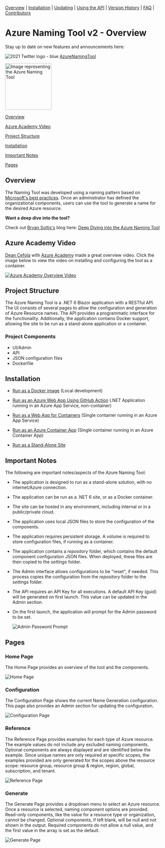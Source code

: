 [Overview](./) | [Installation](INSTALLATION.md) | [Updating](UPDATING.md) | [Using the API](USINGTHEAPI.md) | [Version History](VERSIONHISTORY.md) | [FAQ](FAQ.md) | [Contributors](CONTRIBUTORS.md)

# Azure Naming Tool v2 - Overview

Stay up to date on new features and announcements here:

![2021 Twitter logo - blue](https://user-images.githubusercontent.com/13591910/199250655-6f60c584-3a47-46af-a161-64908b7894fc.png) [AzureNamingTool](https://twitter.com/azurenamingtool)

<img src="./wwwroot/images/AzureNamingToolLogo.png?raw=true" alt="Image representing the Azure Naming Tool" title="Azure Naming Tool" height="150"/>

[Overview](#overview)

[Azure Academy Video](#azure-academy-video)

[Project Structure](#project-structure)

[Installation](#installation)

[Important Notes](#important-notes)

[Pages](#pages)

## Overview

The Naming Tool was developed using a naming pattern based on [Microsoft's best practices](https://github.com/MicrosoftDocs/cloud-adoption-framework/blob/main/docs/ready/azure-best-practices/naming-and-tagging.md). Once an administrator has defined the organizational components, users can use the tool to generate a name for the desired Azure resource.

**Want a deep dive into the tool?**

Check out [Bryan Soltis's](https://github.com/BryanSoltis) blog here: [Deep Diving into the Azure Naming Tool](https://soltisweb.com/blog/detail/2022-12-02-deep-diving-into-the-azure-naming-tool)

## Azure Academy Video
[Dean Cefola](https://github.com/DeanCefola) with [Azure Academy](https://www.youtube.com/c/AzureAcademy) made a great overview video. Click the image below to view the video on installing and configuring the tool as a container.

[![Azure Academy Overview Video](./wwwroot/Screenshots/AzureAcademyVideo.png)](https://youtu.be/Ztmxx_KhZdE)


## Project Structure

The Azure Naming Tool is a .NET 6 Blazor application with a RESTful API. The UI consists of several pages to allow the configuration and generation of Azure Resource names. The API provides a programmatic interface for the functionality. Additionally, the application contains Docker support, allowing the site to be run as a stand-alone application or a container.

### Project Components

* UI/Admin
* API
* JSON configuration files
* Dockerfile

## Installation

* [Run as a Docker image](INSTALLATION.md#run-as-a-docker-image) (Local development)

* [Run as an Azure Web App Using GitHub Action](INSTALLATION.md#run-as-an-azure-web-app-using-github-action) (.NET Application running in an Azure App Service, non-container)

* [Run as a Web App for Containers](INSTALLATION.md#run-as-a-web-app-for-containers) (Single container running in an Azure App Service)

* [Run as an Azure Container App](INSTALLATION.md#run-as-an-azure-container-app) (Single container running in an Azure Container App)

* [Run as a Stand-Alone Site](INSTALLATION.md#run-as-a-stand-alone-site) 

## Important Notes

The following are important notes/aspects of the Azure Naming Tool:

* The application is designed to run as a stand-alone solution, with no internet/Azure connection.
* The application can be run as a .NET 6 site, or as a Docker container.
* The site can be hosted in any environment, including internal or in a public/private cloud.
* The application uses local JSON files to store the configuration of the components.
* The application requires persistent storage. A volume is required to store configuration files, if running as a container.
* The application contains a *repository* folder, which contains the default component configuration JSON files. When deployed, these files are then copied to the *settings* folder.
* The Admin interface allows configurations to be "reset", if needed. This process copies the configuration from the *repository* folder to the *settings* folder.
* The API requires an API Key for all executions. A default API Key (guid) will be generated on first launch. This value can be updated in the Admin section.
* On the first launch, the application will prompt for the Admin password to be set.

  ![Admin Password Prompt](./wwwroot/Screenshots/AdminPasswordPrompt.png)

## Pages

### Home Page

The Home Page provides an overview of the tool and the components.

![Home Page](./wwwroot/Screenshots/HomePage.png)

### Configuration

The Configuration Page shows the current Name Generation configuration. This page also provides an Admin section for updating the configuration.

![Configuration Page](./wwwroot/Screenshots/ConfigurationPage.png)

### Reference

The Reference Page provides examples for each type of Azure resource. The example values do not include any excluded naming components. Optional components are always displayed and are identified below the example. Since unique names are only required at specific scopes, the examples provided are only generated for the scopes above the resource scope: resource group, resource group & region, region, global, subscription, and tenant.

![Reference Page](./wwwroot/Screenshots/ReferencePage.png)

### Generate

The Generate Page provides a dropdown menu to select an Azure resource. Once a resource is selected, naming component options are provided. Read-only components, like the value for a resource type or organization, cannot be changed. Optional components, if left blank, will be null and not shown in the output. Required components do not allow a null value, and the first value in the array is set as the default.

![Generate Page](./wwwroot/Screenshots/GeneratePage.png)
